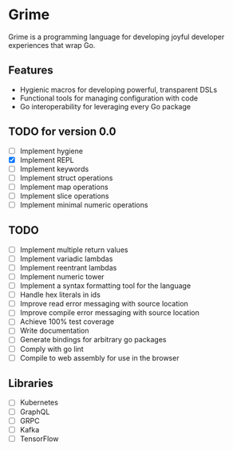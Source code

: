 # Grime

Grime is a programming language for developing joyful developer experiences that wrap Go.

## Features

* Hygienic macros for developing powerful, transparent DSLs
* Functional tools for managing configuration with code
* Go interoperability for leveraging every Go package

## TODO for version 0.0

* [ ] Implement hygiene
* [x] Implement REPL
* [ ] Implement keywords
* [ ] Implement struct operations
* [ ] Implement map operations
* [ ] Implement slice operations
* [ ] Implement minimal numeric operations

## TODO

* [ ] Implement multiple return values
* [ ] Implement variadic lambdas
* [ ] Implement reentrant lambdas
* [ ] Implement numeric tower
* [ ] Implement a syntax formatting tool for the language
* [ ] Handle hex literals in ids
* [ ] Improve read error messaging with source location
* [ ] Improve compile error messaging with source location
* [ ] Achieve 100% test coverage
* [ ] Write documentation
* [ ] Generate bindings for arbitrary go packages
* [ ] Comply with go lint
* [ ] Compile to web assembly for use in the browser

## Libraries

* [ ] Kubernetes
* [ ] GraphQL
* [ ] GRPC
* [ ] Kafka
* [ ] TensorFlow